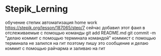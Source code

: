 # Stepik_Lerning
обучение степик автоматизация
home work
https://stepik.org/lesson/187065/step/7
сейчас добавил этот фаил в отслеживаемые с помощью команды git add README.md
git commit -m "делаю коммит с помощью терминала командой"
коммист с помощью терминала не залился на гит поэтому пишу это сообщение и делаю коммит с помощью райчарма и заливаю на гит


